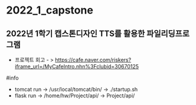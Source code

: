 # 2022_1_capstone
## 2022년 1학기 캡스톤디자인 TTS를 활용한 파일리딩프로그램

* 프로젝트 회고 - > https://cafe.naver.com/riskers?iframe_url=/MyCafeIntro.nhn%3Fclubid=30670125

#info
* tomcat run -> /usr/local/tomcat/bin/ -> ./startup.sh
* flask run -> /home/hw/Project/api/ -> Project/api/
